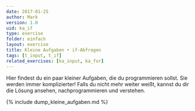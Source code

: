 ```yaml
---
date: 2017-01-25
author: Mark
version: 1.0
uid: ka_if
type: exercise
folder: einfach
layout: exercise
title: Kleine Aufgaben • if-Abfragen
tags: [t_input, t_if]
related_exercises: [ka_input, ka_for]
---
```


Hier findest du ein paar kleiner Aufgaben, die du programmieren sollst.
Sie werden immer komplizierter! Falls du nicht mehr weiter weißt,
kannst du dir die Lösung ansehen, nachprogrammieren und verstehen.


{% include dump_kleine_aufgaben.md %}

